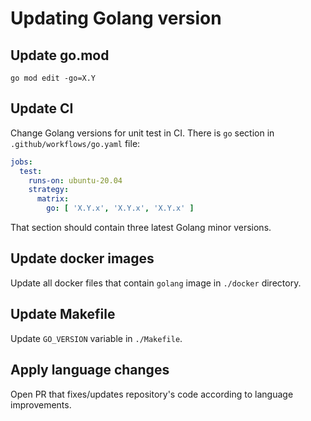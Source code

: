 # Updating Golang version

## Update go.mod

`go mod edit -go=X.Y`

## Update CI

Change Golang versions for unit test in CI.
There is `go` section in `.github/workflows/go.yaml` file:
```yaml
jobs:
  test:
    runs-on: ubuntu-20.04
    strategy:
      matrix:
        go: [ 'X.Y.x', 'X.Y.x', 'X.Y.x' ]
```

That section should contain three latest Golang minor versions.

## Update docker images

Update all docker files that contain `golang` image in `./docker`
directory.

## Update Makefile

Update `GO_VERSION` variable in `./Makefile`.

## Apply language changes

Open PR that fixes/updates repository's code according to
language improvements.
